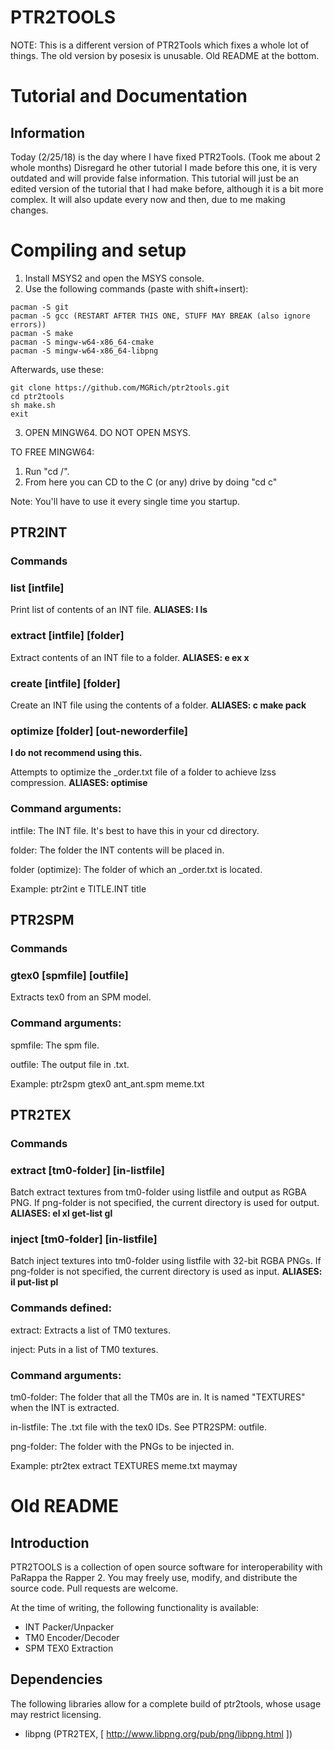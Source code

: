 # PTR2TOOLS
NOTE: This is a different version of PTR2Tools which fixes a whole lot of things.
The old version by posesix is unusable.
Old README at the bottom.

# Tutorial and Documentation

## Information

Today (2/25/18) is the day where I have fixed PTR2Tools. (Took me about 2 whole months)
Disregard he other tutorial I made before this one, it is very outdated and will provide false information.
This tutorial will just be an edited version of the tutorial that I had make before, although it is a bit more complex.
It will also update every now and then, due to me making changes.
 
 
# Compiling and setup
1. Install MSYS2 and open the MSYS console.
2. Use the following commands (paste with shift+insert):

```
pacman -S git
pacman -S gcc (RESTART AFTER THIS ONE, STUFF MAY BREAK (also ignore errors))
pacman -S make
pacman -S mingw-w64-x86_64-cmake
pacman -S mingw-w64-x86_64-libpng
```

Afterwards, use these:

```
git clone https://github.com/MGRich/ptr2tools.git
cd ptr2tools
sh make.sh
exit
```

3. OPEN MINGW64. DO NOT OPEN MSYS.

TO FREE MINGW64:
1. Run "cd /".
2. From here you can CD to the C (or any) drive by doing "cd c"

Note: You'll have to use it every single time you startup.
## PTR2INT
### Commands
### list [intfile]
   Print list of contents of an INT file.
   **ALIASES: l ls**
### extract [intfile] [folder]
   Extract contents of an INT file to a folder.
   **ALIASES: e ex x**
### create [intfile] [folder]
   Create an INT file using the contents of a folder.
   **ALIASES: c make pack**
### optimize [folder] [out-neworderfile]
   **I do not recommend using this.**

   Attempts to optimize the \_order.txt file of a folder to achieve lzss compression.
   **ALIASES: optimise**
### Command arguments:
intfile: The INT file. It's best to have this in your cd directory.

folder: The folder the INT contents will be placed in.

folder (optimize): The folder of which an \_order.txt is located.

Example: ptr2int e TITLE.INT title
## PTR2SPM
### Commands
### gtex0 [spmfile] [outfile]
   Extracts tex0 from an SPM model.
### Command arguments:
spmfile: The spm file.

outfile: The output file in .txt.

Example: ptr2spm gtex0 ant_ant.spm meme.txt
## PTR2TEX
### Commands
### extract [tm0-folder] [in-listfile] <png-folder>
   Batch extract textures from tm0-folder using listfile and output as RGBA PNG.
     If png-folder is not specified, the current directory is used for output.
   **ALIASES: el xl get-list gl**
### inject [tm0-folder] [in-listfile] <png-folder>
   Batch inject textures into tm0-folder using listfile with 32-bit RGBA PNGs.
     If png-folder is not specified, the current directory is used as input.
   **ALIASES: il put-list pl**
### Commands defined:

extract: Extracts a list of TM0 textures.

inject: Puts in a list of TM0 textures.
### Command arguments:
tm0-folder: The folder that all the TM0s are in. It is named "TEXTURES" when the INT is extracted.

in-listfile: The .txt file with the tex0 IDs. See PTR2SPM: outfile.

png-folder: The folder with the PNGs to be injected in.

Example: ptr2tex extract TEXTURES meme.txt maymay


# Old README
## Introduction

PTR2TOOLS is a collection of open source software for interoperability with PaRappa the Rapper 2. You may freely use, modify, and distribute the source code. Pull requests are welcome.

At the time of writing, the following functionality is available:
- INT Packer/Unpacker
- TM0 Encoder/Decoder
- SPM TEX0 Extraction

## Dependencies

The following libraries allow for a complete build of ptr2tools, whose usage may restrict licensing.
- libpng (PTR2TEX, [ http://www.libpng.org/pub/png/libpng.html ])
